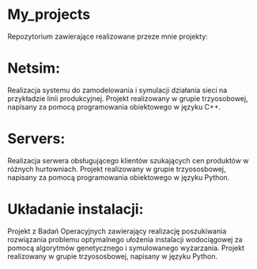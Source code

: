 # My_projects

Repozytorium zawierające realizowane przeze mnie projekty:

# Netsim:
Realizacja systemu do zamodelowania i symulacji działania sieci na przykładzie linii produkcyjnej. Projekt realizowany w grupie trzyosobowej, napisany za pomocą programowania obiektowego w języku C++.

# Servers:
Realizacja serwera obsługującego klientów szukających cen produktów w różnych hurtowniach. Projekt realizowany w grupie trzyososbowej, napisany za pomocą programowania obiektowego w języku Python.

# Układanie instalacji:
Projekt z Badań Operacyjnych zawierający realizację poszukiwania rozwiązania problemu optymalnego ułożenia instalacji wodociągowej za pomocą algorytmów genetycznego i symulowanego wyżarzania. Projekt realizowany w grupie trzyososbowej, napisany w języku Python.
